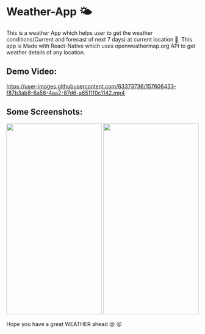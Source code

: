 # Weather-App  :sun_behind_small_cloud:

This is a weather App which helps user to get the weather conditions(Current and forecast of next 7 days) at current location :round_pushpin:.
This app is Made with React-Native which uses openweathermap.org API to get weather details of any location.


## Demo Video:



https://user-images.githubusercontent.com/63373736/157606433-f87b3ab8-8a58-4aa2-87d6-a6511f0c1142.mp4



## Some Screenshots:


<img src ="https://user-images.githubusercontent.com/63373736/157606802-5a44a470-1856-4dc2-a5ad-e12bec9b4bf7.jpg" width="250" height="500">
<img src ="https://user-images.githubusercontent.com/63373736/157606813-13b2d4a5-3654-414e-85da-8c85be2fb285.jpg" width="250" height="500">



Hope you have a great WEATHER ahead  :stuck_out_tongue_winking_eye: :stuck_out_tongue_winking_eye:
